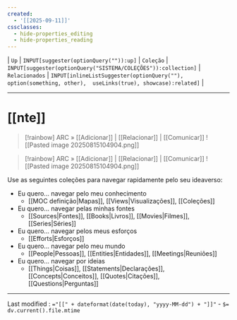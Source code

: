 ```yaml
---
created:
  - '[[2025-09-11]]'
cssclasses:
  - hide-properties_editing
  - hide-properties_reading
---
```

| `Up` | `INPUT[suggester(optionQuery("")):up]`    | `Coleção` | `INPUT[suggester(optionQuery("SISTEMA/COLEÇÕES")):collection]`   | `Relacionados` | `INPUT[inlineListSuggester(optionQuery(""), option(something, other),  useLinks(true), showcase):related]`  |



---
# [[nte]] 



> [!rainbow] ARC » [[Adicionar]] | [[Relacionar]] | [[Comunicar]] 
> ![[Pasted image 20250815104904.png]]





> [!rainbow] ARC » [[Adicionar]] | [[Relacionar]] | [[Comunicar]] 
![[Pasted image 20250815104904.png]]


Use as seguintes coleções para navegar rapidamente pelo seu ideaverso:
- Eu quero... navegar pelo meu conhecimento 
	- [[MOC definição|Mapas]], [[Views|Visualizações]], [[Coleções]]
- Eu quero... navegar pelas minhas fontes 
	- [[Sources|Fontes]], [[Books|Livros]], [[Movies|Filmes]], [[Series|Séries]]
- Eu quero... navegar pelos meus esforços 
	- [[Efforts|Esforços]]
- Eu quero... navegar pelo meu mundo 
	- [[People|Pessoas]], [[Entities|Entidades]], [[Meetings|Reuniões]]
- Eu quero... navegar por ideias 
	- [[Things|Coisas]], [[Statements|Declarações]], [[Concepts|Conceitos]], [[Quotes|Citações]], [[Questions|Perguntas]]

[^3]: 
		

	




[^5]: > [!waypoints] **[[Boas Vindas]] » [[Obsidian e PKM]]  » [[Metadados]]  » [[Coleções]]**


---

Last modified :   `="[[" + dateformat(date(today), "yyyy-MM-dd") + "]]"` - `$= dv.current().file.mtime`
